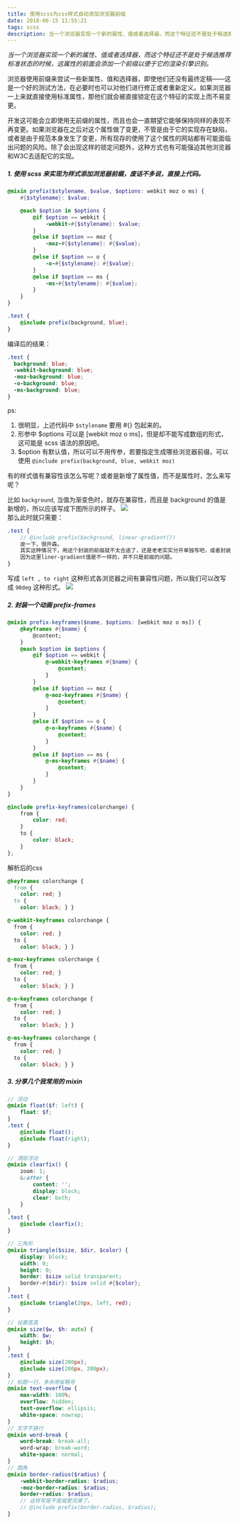 ```yaml
---
title: 使用scss为css样式自动添加浏览器前缀
date: 2018-06-15 11:55:21
tags: scss 
description: 当一个浏览器实现一个新的属性、值或者选择器，而这个特征还不是处于候选推荐标准状态的时候，这属性的前面会添加一个前缀以便于它的渲染引擎识别。浏览器使用前缀来尝试一些新属性、值和选择器，即使他们还没有最终定稿——这是一个好的测试方法，在必要时也可以对他们进行修正或者重新定义。如果浏览器一上来就直接使用标准属性，那他们就会被直接锁定在这个特征的实现上而不易变更。
---
```

_当一个浏览器实现一个新的属性、值或者选择器，而这个特征还不是处于候选推荐标准状态的时候，这属性的前面会添加一个前缀以便于它的渲染引擎识别。_  

浏览器使用前缀来尝试一些新属性、值和选择器，即使他们还没有最终定稿——这是一个好的测试方法，在必要时也可以对他们进行修正或者重新定义。如果浏览器一上来就直接使用标准属性，那他们就会被直接锁定在这个特征的实现上而不易变更。

开发这可能会立即使用无前缀的属性，而且也会一直期望它能够保持同样的表现不再变更。如果浏览器在之后对这个属性做了变更，不管是由于它的实现存在缺陷，或者是由于规范本身发生了变更，所有现存的使用了这个属性的网站都有可能面临出问题的风险。除了会出现这样的锁定问题外，这种方式也有可能强迫其他浏览器和W3C去适配它的实现。

##### 1. 使用 scss 来实现为样式添加浏览器前缀，废话不多说，直接上代码。

``` scss
@mixin prefix($stylename, $value, $options: webkit moz o ms) {
    #{$stylename}: $value;

    @each $option in $options {
        @if $option == webkit {
            -webkit-#{$stylename}: $value;
        }
        @else if $option == moz {
            -moz-#{$stylename}: #{$value};
        }
        @else if $option == o {
            -o-#{$stylename}: #{$value};
        }
        @else if $option == ms {
            -ms-#{$stylename}: #{$value};
        }
    }
}

.test {
    @include prefix(background, blue);
}
``` 

编译后的结果：

``` css
.test {
  background: blue;
  -webkit-background: blue;
  -moz-background: blue;
  -o-background: blue;
  -ms-background: blue; 
}
```

ps:  
1. 很明显，上述代码中 `$stylename` 要用 #{} 包起来的。  
2. 形参中 $options 可以是 [webkit moz o ms]，但是却不能写成数组的形式，这可能是 scss 语法的原因吧。 
3. $option 有默认值，所以可以不用传参，若要指定生成哪些浏览器前缀，可以使用 `@include prefix(background, blue, webkit moz)` 

有的样式值有兼容性该怎么写呢？或者是新增了属性值，而不是属性时，怎么来写呢？

比如 `background`, 当值为渐变色时，就存在兼容性，而且是 background 的值是新增的，所以应该写成下图所示的样子。
![](/images/201806/WX20180615-115151.png)  
那么此时就只需要：
``` scss
.test {
    // @include prefix(background, linear-gradient())
    皮一下，很开森。
    其实这种情况下，用这个封装的前缀就不太合适了，还是老老实实分开单独写吧，或者封装一个background linear-gradient的mixin。
    因为这里liner-gradient值是不一样的，并不只是前缀的问题。
}
```

写成 `left , to right` 这种形式各浏览器之间有兼容性问题，所以我们可以改写成 `90deg` 这种形式。
![](/images/201806/WX20180615-143708.png)

##### 2. 封装一个动画 prefix-frames
``` scss
@mixin prefix-keyframes($name, $options: [webkit moz o ms]) {
    @keyframes #{$name} {
        @content;
    }
    @each $option in $options {
        @if $option == webkit {
            @-webkit-keyframes #{$name} {
                @content;
            }
        }
        @else if $option == moz {
            @-moz-keyframes #{$name} {
                @content;
            }
        }
        @else if $option == o {
            @-o-keyframes #{$name} {
                @content;
            }
        }
        @else if $option == ms {
            @-ms-keyframes #{$name} {
                @content;
            }
        }
    }
}

@include prefix-keyframes(colorchange) {
    from {
        color: red;
    }
    to {
        color: black;
    }
};
```

解析后的css 
``` css
@keyframes colorchange {
  from {
    color: red; }
  to {
    color: black; } }

@-webkit-keyframes colorchange {
  from {
    color: red; }
  to {
    color: black; } }

@-moz-keyframes colorchange {
  from {
    color: red; }
  to {
    color: black; } }

@-o-keyframes colorchange {
  from {
    color: red; }
  to {
    color: black; } }

@-ms-keyframes colorchange {
  from {
    color: red; }
  to {
    color: black; } }
```

##### 3. 分享几个我常用的 mixin
``` scss
// 浮动
@mixin float($f: left) {
    float: $f;
}
.test {
    @include float();
    @include float(right);
}

// 清除浮动
@mixin clearfix() {
    zoom: 1;
    &:after {
        content: '';
        display: block;
        clear: both;
    }
}
.test {
    @include clearfix();
}

// 三角形
@mixin triangle($size, $dir, $color) {
    display: block;
    width: 0;
    height: 0;
    border: $size solid transparent;
    border-#{$dir}: $size solid #{$color};
}
.test {
    @include triangle(20px, left, red);
}

// 设置宽高
@mixin size($w, $h: auto) {
    width: $w;
    height: $h;
}
.test {
    @include size(200px);
    @include size(200px, 200px);
}
// 标题一行，多余用省略号
@mixin text-overflow {
    max-width: 100%;
    overflow: hidden;
    text-overflow: ellipsis;
    white-space: nowrap;
}
// 文字不换行
@mixin word-break {
    word-break: break-all;
    word-wrap: break-word;
    white-space: normal;
}
// 圆角
@mixin border-radius($radius) {
    -webkit-border-radius: $radius;
    -moz-border-radius: $radius;
    border-radius: $radius;
    // 这样写是不是就更完美了。
    // @include prefix(border-radius, $radius); 
}
```

